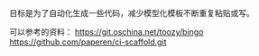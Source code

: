 目标是为了自动化生成一些代码，减少模型化模板不断重复粘贴或写。

可以参考的资料：
	https://git.oschina.net/toozy/bingo
	https://github.com/paperen/ci-scaffold.git
